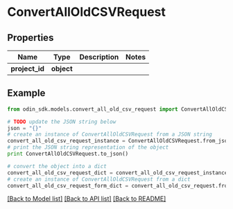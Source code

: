 # ConvertAllOldCSVRequest


## Properties

Name | Type | Description | Notes
------------ | ------------- | ------------- | -------------
**project_id** | **object** |  | 

## Example

```python
from odin_sdk.models.convert_all_old_csv_request import ConvertAllOldCSVRequest

# TODO update the JSON string below
json = "{}"
# create an instance of ConvertAllOldCSVRequest from a JSON string
convert_all_old_csv_request_instance = ConvertAllOldCSVRequest.from_json(json)
# print the JSON string representation of the object
print ConvertAllOldCSVRequest.to_json()

# convert the object into a dict
convert_all_old_csv_request_dict = convert_all_old_csv_request_instance.to_dict()
# create an instance of ConvertAllOldCSVRequest from a dict
convert_all_old_csv_request_form_dict = convert_all_old_csv_request.from_dict(convert_all_old_csv_request_dict)
```
[[Back to Model list]](../README.md#documentation-for-models) [[Back to API list]](../README.md#documentation-for-api-endpoints) [[Back to README]](../README.md)


